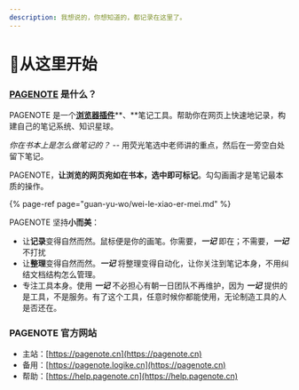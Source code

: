 ```yaml
---
description: 我想说的，你想知道的，都记录在这里了。
---
```


# 🏡从这里开始

### [PAGENOTE](https://pagenote.cn) 是什么？

PAGENOTE 是一个[**浏览器插件**](https://pagenote.logike.cn/install)**、**笔记工具。帮助你在网页上快速地记录，构建自己的笔记系统、知识星球。

_你在书本上是怎么做笔记的？ --_ 用荧光笔选中老师讲的重点，然后在一旁空白处留下笔记。

PAGENOTE，**让浏览的网页宛如在书本，选中即可标记**。勾勾画画才是笔记最本质的操作。

{% page-ref page="guan-yu-wo/wei-le-xiao-er-mei.md" %}

PAGENOTE 坚持**小而美**：

* 让**记录**变得自然而然。鼠标便是你的画笔。你需要，_**一记**_ 即在；不需要，_**一记**_ 不打扰
* 让**整理**变得自然而然。_**一记**_ 将整理变得自动化，让你关注到笔记本身，不用纠结文档结构怎么管理。
* 专注工具本身。使用 _**一记**_ 不必担心有朝一日团队不再维护，因为 _**一记**_ 提供的是工具，不是服务。有了这个工具，任意时候你都能使用，无论制造工具的人是否还在。

### PAGENOTE 官方网站

* 主站：[https://pagenote.cn](https://pagenote.cn)
* 备用：[https://pagenote.logike.cn](https://pagenote.cn)
* 帮助：[https://help.pagenote.cn](https://help.pagenote.cn)


